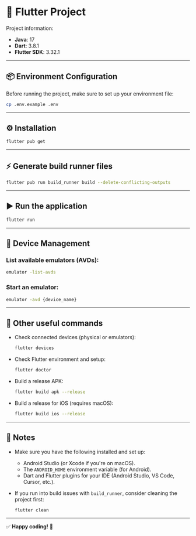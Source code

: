 
# 🚀 Flutter Project

Project information:

- **Java**: 17  
- **Dart**: 3.8.1  
- **Flutter SDK**: 3.32.1  
---

## 📦 Environment Configuration

Before running the project, make sure to set up your environment file:

```bash
cp .env.example .env
```

---

## ⚙️ Installation

```bash
flutter pub get
```

---

## ⚡️ Generate build runner files

```bash
flutter pub run build_runner build --delete-conflicting-outputs
```

---

## ▶️ Run the application

```bash
flutter run
```

---

## 📱 Device Management

### List available emulators (AVDs):

```bash
emulator -list-avds
```

### Start an emulator:

```bash
emulator -avd {device_name}
```

---

## 🔧 Other useful commands

- Check connected devices (physical or emulators):  
  ```bash
  flutter devices
  ```

- Check Flutter environment and setup:  
  ```bash
  flutter doctor
  ```

- Build a release APK:  
  ```bash
  flutter build apk --release
  ```

- Build a release for iOS (requires macOS):  
  ```bash
  flutter build ios --release
  ```

---

## 📝 Notes

- Make sure you have the following installed and set up:  
  - Android Studio (or Xcode if you're on macOS).  
  - The `ANDROID_HOME` environment variable (for Android).  
  - Dart and Flutter plugins for your IDE (Android Studio, VS Code, Cursor, etc.).

- If you run into build issues with `build_runner`, consider cleaning the project first:  
  ```bash
  flutter clean
  ```

---

✅ **Happy coding!** 🚀  

